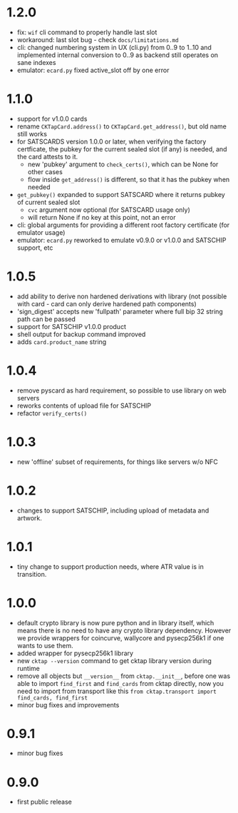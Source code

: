 # 1.2.0
- fix: `wif` cli command to properly handle last slot
- workaround: last slot bug - check `docs/limitations.md`
- cli: changed numbering system in UX (cli.py) from 0..9 to 1..10 and implemented internal conversion
  to 0..9 as backend still operates on sane indexes
- emulator: `ecard.py` fixed active_slot off by one error

# 1.1.0

- support for v1.0.0 cards
- rename `CKTapCard.address()` to `CKTapCard.get_address()`, but old name still works
- for SATSCARDS version 1.0.0 or later, when verifying the factory certficate, the
  pubkey for the current sealed slot (if any) is needed, and the card attests to it.
    - new 'pubkey' argument to `check_certs()`, which can be None for other cases
    - flow inside `get_address()` is different, so that it has the pubkey when needed
- `get_pubkey()` expanded to support SATSCARD where it returns pubkey of current sealed slot
    - `cvc` argument now optional (for SATSCARD usage only)
    - will return None if no key at this point, not an error
- cli: global arguments for providing a different root factory certificate (for emulator usage)
- emulator: `ecard.py` reworked to emulate v0.9.0 or v1.0.0 and SATSCHIP support, etc

# 1.0.5
- add ability to derive non hardened derivations with library (not possible with card - card can only derive hardened path components)
- 'sign_digest' accepts new 'fullpath' parameter where full bip 32 string path can be passed
- support for SATSCHIP v1.0.0 product
- shell output for backup command improved
- adds `card.product_name` string

# 1.0.4

- remove pyscard as hard requirement, so possible to use library on web servers
- reworks contents of upload file for SATSCHIP
- refactor `verify_certs()`

# 1.0.3

- new 'offline' subset of requirements, for things like servers w/o NFC

# 1.0.2

- changes to support SATSCHIP, including upload of metadata and artwork.

# 1.0.1

- tiny change to support production needs, where ATR value is in transition.

# 1.0.0

- default crypto library is now pure python and in library itself, which means there is no need to have any crypto library dependency. However we provide wrappers for coincurve, wallycore and pysecp256k1 if one wants to use them.
- added wrapper for pysecp256k1 library
- new `cktap --version` command to get cktap library version during runtime
- remove all objects but `__version__` from `cktap.__init__`, before one was able to import `find_first` and `find_cards` from cktap directly, now you need to import from transport like this `from cktap.transport import find_cards, find_first`
- minor bug fixes and improvements

# 0.9.1

- minor bug fixes

# 0.9.0

- first public release

